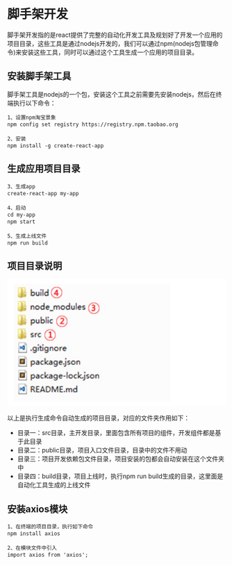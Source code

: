 # 脚手架开发

脚手架开发指的是react提供了完整的自动化开发工具及规划好了开发一个应用的项目目录，这些工具是通过nodejs开发的，我们可以通过npm(nodejs包管理命令)来安装这些工具，同时可以通过这个工具生成一个应用的项目目录。

## 安装脚手架工具

脚手架工具是nodejs的一个包，安装这个工具之前需要先安装nodejs，然后在终端执行以下命令：

```
1、设置npm淘宝景象
npm config set registry https://registry.npm.taobao.org

2、安装
npm install -g create-react-app
```

## 生成应用项目目录

```
3、生成app
create-react-app my-app

4、启动
cd my-app
npm start

5、生成上线文件
npm run build
```

## 项目目录说明

![](../images/react.png)

以上是执行生成命令自动生成的项目目录，对应的文件夹作用如下：

*	目录一：src目录，主开发目录，里面包含所有项目的组件，开发组件都是基于此目录
*	目录二：public目录，项目入口文件目录，目录中的文件不用动
*	目录三：项目开发依赖包文件目录，项目安装的包都会自动安装在这个文件夹中
*	目录四：build目录，项目上线时，执行npm run build生成的目录，这里面是自动化工具生成的上线文件

## 安装axios模块

```
1、在终端的项目目录，执行如下命令
npm install axios

2、在模块文件中引入
import axios from 'axios';
```
